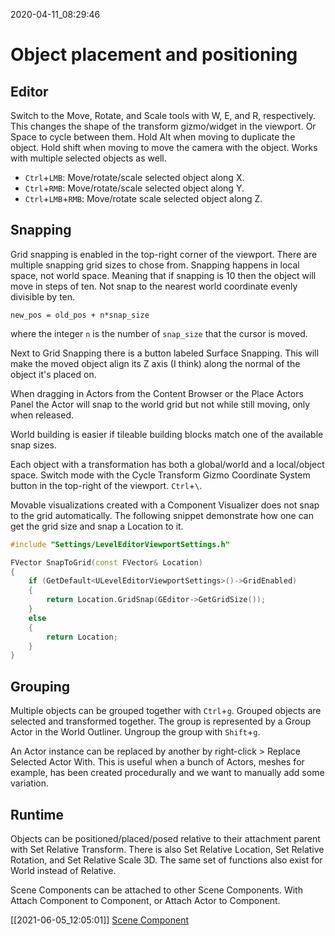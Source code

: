2020-04-11_08:29:46

# Object placement and positioning

## Editor

Switch to the Move, Rotate, and Scale tools with W, E, and R, respectively.
This changes the shape of the transform gizmo/widget in the viewport.
Or Space to cycle between them.
Hold Alt when moving to duplicate the object.
Hold shift when moving to move the camera with the object.
Works with multiple selected objects as well.

- `Ctrl`+`LMB`: Move/rotate/scale selected object along X.
- `Ctrl`+`RMB`: Move/rotate/scale selected object along Y.
- `Ctrl`+`LMB`+`RMB`: Move/rotate scale selected object along Z.


## Snapping

Grid snapping is enabled in the top-right corner of the viewport.
There are multiple snapping grid sizes to chose from.
Snapping happens in local space, not world space.
Meaning that if snapping is 10 then the object will move in steps of ten.
Not snap to the nearest world coordinate evenly divisible by ten.
```
new_pos = old_pos + n*snap_size
```
where the integer `n` is the number of `snap_size` that the cursor is moved.

Next to Grid Snapping there is a button labeled Surface Snapping.
This will make the moved object align its Z axis (I think) along the normal of the object it's placed on.

When dragging in Actors from the Content Browser or the Place Actors Panel the Actor will snap to the world grid but not while still moving, only when released.

World building is easier if tileable building blocks match one of the available snap sizes.

Each object with a transformation has both a global/world and a local/object space.
Switch mode with the Cycle Transform Gizmo Coordinate System button in the top-right of the viewport.
`Ctrl`+`\`.

Movable visualizations created with a Component Visualizer does not snap to the grid automatically.
The following snippet demonstrate how one can get the grid size and snap a Location to it.
```cpp
#include "Settings/LevelEditorViewportSettings.h"

FVector SnapToGrid(const FVector& Location)
{
    if (GetDefault<ULevelEditorViewportSettings>()->GridEnabled)
    {
        return Location.GridSnap(GEditor->GetGridSize());
    }
    else
    {
        return Location;
    }
}
```


## Grouping

Multiple objects can be grouped together with `Ctrl`+`g`.
Grouped objects are selected and transformed together.
The group is represented by a Group Actor in the World Outliner.
Ungroup the group with `Shift`+`g`.

An Actor instance can be replaced by another by right-click > Replace Selected Actor With.
This is useful when a bunch of Actors, meshes for example, has been created procedurally and we want to manually add some variation.


## Runtime

Objects can be positioned/placed/posed relative to their attachment parent with Set Relative Transform.
There is also Set Relative Location, Set Relative Rotation, and Set Relative Scale 3D.
The same set of functions also exist for World instead of Relative.

Scene Components can be attached to other Scene Components.
With Attach Component to Component, or Attach Actor to Component.




[[2021-06-05_12:05:01]] [Scene Component](./Scene%20Component.md)  
